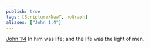 ```yaml
---
publish: true
tags: [Scripture/NewT, noGraph]
aliases: ["John 1:4"]
---
```

[John 1:4](https://churchofjesuschrist.org/study/scriptures/nt/john/1?lang=eng&id=p4#p4) In him was life; and the life was the light of men.
